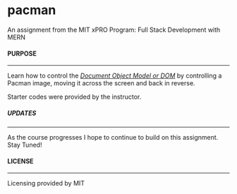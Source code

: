 # pacman

An assignment from the MIT xPRO Program: Full Stack Development with MERN

#### PURPOSE

***

Learn how to control the [*Document Object Model or DOM*](https://developer.mozilla.org/en-US/docs/Web/API/Document_Object_Model/Introduction) by controlling a Pacman image, moving it across the screen and back in reverse.

Starter codes were provided by the instructor.

##### UPDATES

***

As the course progresses I hope to continue to build on this assignment. Stay Tuned! 

#### LICENSE

***

Licensing provided by MIT
